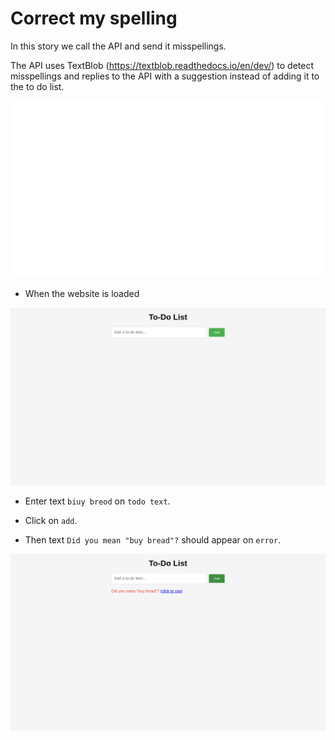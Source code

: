 # Correct my spelling

In this story we call the API and send it misspellings.

The API uses TextBlob (https://textblob.readthedocs.io/en/dev/)
to detect misspellings and replies to the API with a suggestion
instead of adding it to the to do list.


![](https://raw.githubusercontent.com/hitchdev/examples/main/website/screenshots/correct-my-spelling.gif)


* When the website is loaded

![](https://raw.githubusercontent.com/hitchdev/examples/main/website/screenshots/correct-my-spelling-1-screenshot.png)

* Enter text `biuy breod` on `todo text`.

* Click on `add`.


* Then text `Did you mean "buy bread"?` should appear on `error`.


![](https://raw.githubusercontent.com/hitchdev/examples/main/website/screenshots/correct-my-spelling-5-screenshot.png)
